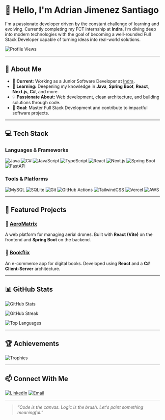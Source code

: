 # 👋 Hello, I'm Adrian Jimenez Santiago

I'm a passionate developer driven by the constant challenge of learning and evolving. Currently completing my FCT internship at **Indra**, I’m diving deep into modern technologies with the goal of becoming a well-rounded Full Stack Developer capable of turning ideas into real-world solutions.

![Profile Views](https://komarev.com/ghpvc/?username=AdrianJS2009&style=for-the-badge)

---

## 💼 About Me

- 🔭 **Current:** Working as a Junior Software Developer at  [Indra](https://www.indracompany.com/).
- 🚀 **Learning:** Deepening my knowledge in **Java**, **Spring Boot**, **React**, **Next.js**, **C#**, and more.
- 💡 **Passionate About:** Web development, clean architecture, and building solutions through code.
- 🎯 **Goal:** Master Full Stack Development and contribute to impactful software projects.

---

## 💻 Tech Stack

### Languages & Frameworks
![Java](https://img.shields.io/badge/java-%23ED8B00.svg?style=for-the-badge&logo=openjdk&logoColor=white)
![C#](https://img.shields.io/badge/c%23-%23239120.svg?style=for-the-badge&logo=csharp&logoColor=white)
![JavaScript](https://img.shields.io/badge/javascript-%23323330.svg?style=for-the-badge&logo=javascript&logoColor=%23F7DF1E)
![TypeScript](https://img.shields.io/badge/typescript-%23007ACC.svg?style=for-the-badge&logo=typescript&logoColor=white)
![React](https://img.shields.io/badge/react-%2320232a.svg?style=for-the-badge&logo=react&logoColor=%2361DAFB)
![Next.js](https://img.shields.io/badge/Next-black?style=for-the-badge&logo=next.js&logoColor=white)
![Spring Boot](https://img.shields.io/badge/SpringBoot-6DB33F?style=for-the-badge&logo=spring&logoColor=white)
![FastAPI](https://img.shields.io/badge/FastAPI-005571?style=for-the-badge&logo=fastapi)

### Tools & Platforms
![MySQL](https://img.shields.io/badge/mysql-4479A1.svg?style=for-the-badge&logo=mysql&logoColor=white)
![SQLite](https://img.shields.io/badge/sqlite-%2307405e.svg?style=for-the-badge&logo=sqlite&logoColor=white)
![Git](https://img.shields.io/badge/git-%23F05033.svg?style=for-the-badge&logo=git&logoColor=white)
![GitHub Actions](https://img.shields.io/badge/github%20actions-%232671E5.svg?style=for-the-badge&logo=githubactions&logoColor=white)
![TailwindCSS](https://img.shields.io/badge/tailwindcss-%2338B2AC.svg?style=for-the-badge&logo=tailwind-css&logoColor=white)
![Vercel](https://img.shields.io/badge/vercel-%23000000.svg?style=for-the-badge&logo=vercel&logoColor=white)
![AWS](https://img.shields.io/badge/AWS-%23FF9900.svg?style=for-the-badge&logo=amazon-aws&logoColor=white)

---

## 🌟 Featured Projects

### 🔹 [AeroMatrix](https://github.com/AdrianJimenezSantiago/AeroMatrix)
A web platform for managing aerial drones. Built with **React (Vite)** on the frontend and **Spring Boot** on the backend.

### 🔹 [Bookflix](https://github.com/AdrianJimenezSantiago/Bookflix)
An e-commerce app for digital books. Developed using **React** and a **C# Client-Server** architecture.

---

## 📊 GitHub Stats

![GitHub Stats](https://github-readme-stats.vercel.app/api?username=AdrianJS2009&theme=monokai&hide_border=false&include_all_commits=true&count_private=true)

![GitHub Streak](https://nirzak-streak-stats.vercel.app/?user=AdrianJS2009&theme=monokai&hide_border=false)

![Top Languages](https://github-readme-stats.vercel.app/api/top-langs/?username=AdrianJS2009&theme=monokai&hide_border=false&include_all_commits=true&count_private=true&layout=compact)

---

## 🏆 Achievements

![Trophies](https://github-profile-trophy.vercel.app/?username=AdrianJS2009&theme=radical&no-frame=false&no-bg=false&margin-w=4)

---

## 📫 Connect With Me

[![LinkedIn](https://img.shields.io/badge/LinkedIn-%230077B5.svg?logo=linkedin&logoColor=white)](https://linkedin.com/in/ajimsan2009)
[![Email](https://img.shields.io/badge/Email-D14836?logo=gmail&logoColor=white)](mailto:ajimsan2096@gmail.com)

---

> *“Code is the canvas. Logic is the brush. Let's paint something meaningful.”*
